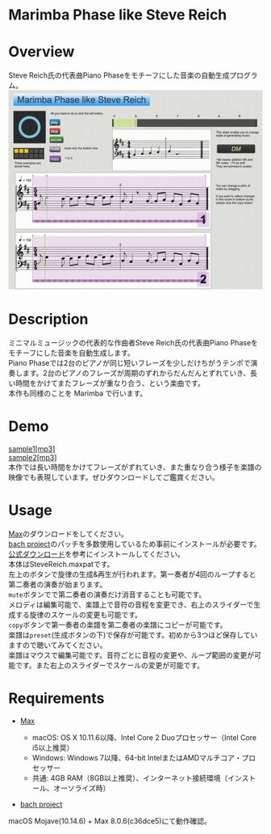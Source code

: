 # Marimba Phase like Steve Reich

# Overview
Steve Reich氏の代表曲Piano Phaseをモチーフにした音楽の自動生成プログラム。  
![](./media/screenshot.gif)  

# Description
ミニマルミュージックの代表的な作曲者Steve Reich氏の代表曲Piano Phaseをモチーフにした音楽を自動生成します。  
Piano Phaseでは2台のピアノが同じ短いフレーズを少しだけちがうテンポで演奏します。2台のピアノのフレーズが周期のずれからだんだんとずれていき、長い時間をかけてまたフレーズが重なり合う、という楽曲です。  
本作も同様のことを Marimba で行います。  

# Demo
[sample1[mp3]](http://kazunorisakai.com/music/demo1.mp3)  
[sample2[mp3]](http://kazunorisakai.com/music/demo2.mp3)  
本作では長い時間をかけてフレーズがずれていき、また重なり合う様子を楽譜の映像でも表現しています。ぜひダウンロードしてご鑑賞ください。

# Usage
[Max](https://www.mi7.co.jp/products/cycling74/)のダウンロードをしてください。  
[bach project](https://www.bachproject.net/)のパッチを多数使用しているため事前にインストールが必要です。  
[公式ダウンロード](https://www.bachproject.net/dl/)を参考にインストールしてください。  
本体はSteveReich.maxpatです。  
左上のボタンで旋律の生成&再生が行われます。第一奏者が4回のループすると第二奏者の演奏が始まります。  
`mute`ボタンでで第二奏者の演奏だけ消音することも可能です。  
メロディは編集可能で、楽譜上で音符の音程を変更でき、右上のスライダーで生成する旋律のスケールの変更も可能です。  
`copy`ボタンで第一奏者の楽譜を第二奏者の楽譜にコピーが可能です。  
楽譜は`preset`(生成ボタンの下)で保存が可能です。初めから3つほど保存していますので聴いてみてください。  
楽譜はマウスで編集可能です。音符ごとに音程の変更や、ループ範囲の変更が可能です。また右上のスライダーでスケールの変更が可能です。  

# Requirements
- [Max](https://www.mi7.co.jp/products/cycling74)
  - macOS: OS X 10.11.6以降、Intel Core 2 Duoプロセッサー（Intel Core i5以上推奨）
  - Windows: Windows 7以降、64-bit IntelまたはAMDマルチコア・プロセッサー
  - 共通: 4GB RAM（8GB以上推奨）、インターネット接続環境（インストール、オーソライズ時）
  
- [bach project](https://www.bachproject.net/)

macOS Mojave(10.14.6) + Max 8.0.6(c36dce5)にて動作確認。
